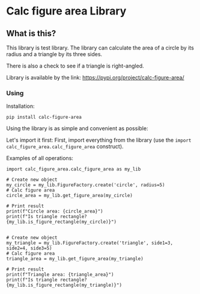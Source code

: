 # Calc figure area Library #

## What is this? ##
This library is test library.
The library can calculate the area of a circle by its radius 
and a triangle by its three sides.

There is also a check to see if a triangle is right-angled.

Library is available by the link: https://pypi.org/project/calc-figure-area/

### Using ###
Installation:
```
pip install calc-figure-area
```

Using the library is as simple and convenient as possible:

Let's import it first:
First, import everything from the library (use the `import calc_figure_area.calc_figure_area` construct).

Examples of all operations:
```
import calc_figure_area.calc_figure_area as my_lib

# Create new object
my_circle = my_lib.FigureFactory.create('circle', radius=5)
# Calc figure area
circle_area = my_lib.get_figure_area(my_circle)

# Print result
print(f"Circle area: {circle_area}")
print(f"Is triangle rectangle? {my_lib.is_figure_rectangle(my_circle)}")


# Create new object
my_triangle = my_lib.FigureFactory.create('triangle', side1=3, side2=4, side3=5)
# Calc figure area
triangle_area = my_lib.get_figure_area(my_triangle)

# Print result
print(f"Triangle area: {triangle_area}")
print(f"Is triangle rectangle? {my_lib.is_figure_rectangle(my_triangle)}")

```
